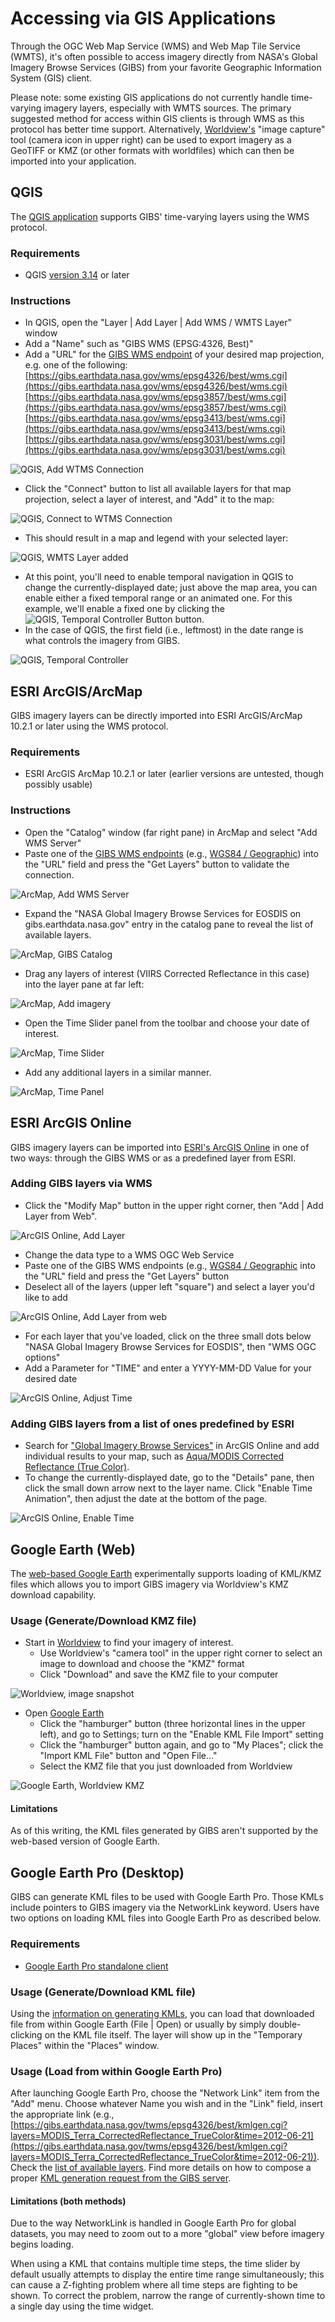 # Accessing via GIS Applications

Through the OGC Web Map Service (WMS) and Web Map Tile Service (WMTS), it's often possible to access imagery directly from NASA's Global Imagery Browse Services (GIBS) from your favorite Geographic Information System (GIS) client.

Please note: some existing GIS applications do not currently handle time-varying imagery layers, especially with WMTS sources. The primary suggested method for access within GIS clients is through WMS as this protocol has better time support. Alternatively, [Worldview's](https://worldview.earthdata.nasa.gov/) "image capture" tool (camera icon in upper right) can be used to export imagery as a GeoTIFF or KMZ (or other formats with worldfiles) which can then be imported into your application.

## QGIS

The [QGIS application](https://qgis.org/) supports GIBS' time-varying layers using the WMS protocol.

### Requirements

* QGIS [version 3.14](https://qgis.org/en/site/forusers/visualchangelog314/#temporal) or later

### Instructions

* In QGIS, open the "Layer | Add Layer | Add WMS / WMTS Layer" window
* Add a "Name" such as "GIBS WMS (EPSG:4326, Best)"
* Add a "URL" for the [GIBS WMS endpoint](https://wiki.earthdata.nasa.gov/display/GIBS/GIBS+API+for+Developers#GIBSAPIforDevelopers-OGCWebMapService(WMS)) of your desired map projection, e.g. one of the following:
[https://gibs.earthdata.nasa.gov/wms/epsg4326/best/wms.cgi](https://gibs.earthdata.nasa.gov/wms/epsg4326/best/wms.cgi)<br>
[https://gibs.earthdata.nasa.gov/wms/epsg3857/best/wms.cgi](https://gibs.earthdata.nasa.gov/wms/epsg3857/best/wms.cgi)<br>
[https://gibs.earthdata.nasa.gov/wms/epsg3413/best/wms.cgi](https://gibs.earthdata.nasa.gov/wms/epsg3413/best/wms.cgi)<br>
[https://gibs.earthdata.nasa.gov/wms/epsg3031/best/wms.cgi](https://gibs.earthdata.nasa.gov/wms/epsg3031/best/wms.cgi)

![QGIS, Add WTMS Connection](img/CreateWMTSConnection_QGIS.png)

* Click the "Connect" button to list all available layers for that map projection, select a layer of interest, and "Add" it to the map:

![QGIS, Connect to WTMS Connection](img/ConnectWMTS_QGIS.png)

* This should result in a map and legend with your selected layer:

![QGIS, WMTS Layer added](img/WMTSlayer_QGIS.png)

* At this point, you'll need to enable temporal navigation in QGIS to change the currently-displayed date; just above the map area, you can enable either a fixed temporal range or an animated one. For this example, we'll enable a fixed one by clicking the ![QGIS, Temporal Controller Button](img/TemporalControllerbutton_QGIS.png) button.
* In the case of QGIS, the first field (i.e., leftmost) in the date range is what controls the imagery from GIBS.

![QGIS, Temporal Controller](img/TemporalController_QGIS.png)

## ESRI ArcGIS/ArcMap

GIBS imagery layers can be directly imported into ESRI ArcGIS/ArcMap 10.2.1 or later using the WMS protocol.

### Requirements

* ESRI ArcGIS ArcMap 10.2.1 or later (earlier versions are untested, though possibly usable)

### Instructions

* Open the "Catalog" window (far right pane) in ArcMap and select "Add WMS Server"
* Paste one of the [GIBS WMS endpoints](http://127.0.0.1:8000/#ogc-web-map-service-wms) (e.g., [WGS84 / Geographic](https://gibs.earthdata.nasa.gov/wms/epsg4326/best/wms.cgi)) into the "URL" field and press the "Get Layers" button to validate the connection.

![ArcMap, Add WMS Server](img/ArcMap-CatWindow.png)

* Expand the "NASA Global Imagery Browse Services for EOSDIS on gibs.earthdata.nasa.gov" entry in the catalog pane to reveal the list of available layers.

![ArcMap, GIBS Catalog](img/ArcMap-GIBS-Catalog.png)

* Drag any layers of interest (VIIRS Corrected Reflectance in this case) into the layer pane at far left:

![ArcMap, Add imagery](img/ArcMap-VIIRS-CR.png)

* Open the Time Slider panel from the toolbar and choose your date of interest.

![ArcMap, Time Slider](img/ArcMap-TimeSlider.png)

* Add any additional layers in a similar manner.

![ArcMap, Time Panel](img/ArcMap-TimePanel.png)

## ESRI ArcGIS Online

GIBS imagery layers can be imported into [ESRI's ArcGIS Online](http://www.arcgis.com/) in one of two ways: through the GIBS WMS or as a predefined layer from ESRI.

### Adding GIBS layers via WMS

* Click the "Modify Map" button in the upper right corner, then "Add | Add Layer from Web".

![ArcGIS Online, Add Layer](img/AGOL-AddLayer.png)

* Change the data type to a WMS OGC Web Service
* Paste one of the GIBS WMS endpoints (e.g., [WGS84 / Geographic](https://gibs.earthdata.nasa.gov/wms/epsg4326/best/wms.cgi) into the "URL" field and press the "Get Layers" button
* Deselect all of the layers (upper left "square") and select a layer you'd like to add

![ArcGIS Online, Add Layer from web](img/AGOL-AddLayer2.png)

* For each layer that you've loaded, click on the three small dots below "NASA Global Imagery Browse Services for EOSDIS", then "WMS OGC options"
* Add a Parameter for "TIME" and enter a YYYY-MM-DD Value for your desired date

![ArcGIS Online, Adjust Time](img/AGOL-TimeAdjust2.png)

### Adding GIBS layers from a list of ones predefined by ESRI

* Search for ["Global Imagery Browse Services"](http://www.arcgis.com/home/search.html?q=Global%20Imagery%20Browse%20Services&t=content) in ArcGIS Online and add individual results to your map, such as [Aqua/MODIS Corrected Reflectance (True Color)](http://www.arcgis.com/home/item.html?id=10739eefdc9743a2b884bebe4b3476d7).
* To change the currently-displayed date, go to the "Details" pane, then click the small down arrow next to the layer name. Click "Enable Time Animation", then adjust the date at the bottom of the page.

![ArcGIS Online, Enable Time](img/AGOL-EnableTime.png)

## Google Earth (Web)

The [web-based Google Earth](https://earth.google.com/web/) experimentally supports loading of KML/KMZ files which allows you to import GIBS imagery via Worldview's KMZ download capability.

### Usage (Generate/Download KMZ file)

* Start in [Worldview](https://worldview.earthdata.nasa.gov/) to find your imagery of interest.
    * Use Worldview's "camera tool" in the upper right corner to select an image to download and choose the "KMZ" format
    * Click "Download" and save the KMZ file to your computer

![Worldview, image snapshot](img/Worldview-snapshot.png)

* Open [Google Earth](https://earth.google.com/web/)
    * Click the "hamburger" button (three horizontal lines in the upper left), and go to Settings; turn on the "Enable KML File Import" setting
    * Click the "hamburger" button again, and go to "My Places"; click the "Import KML File" button and "Open File..."
    * Select the KMZ file that you just downloaded from Worldview

![Google Earth, Worldview KMZ](img/GoogleEarth-WorldviewKMZ.png)

#### Limitations

As of this writing, the KML files generated by GIBS aren't supported by the web-based version of Google Earth.

## Google Earth Pro (Desktop)

GIBS can generate KML files to be used with Google Earth Pro. Those KMLs include pointers to GIBS imagery via the NetworkLink keyword. Users have two options on loading KML files into Google Earth Pro as described below.

### Requirements

* [Google Earth Pro standalone client](https://www.google.com/earth/versions/#earth-pro)

### Usage (Generate/Download KML file)

Using the [information on generating KMLs](https://wiki.earthdata.nasa.gov/display/GIBS/GIBS+API+for+Developers#GIBSAPIforDevelopers-GoogleEarthKMLAccess), you can load that downloaded file from within Google Earth (File | Open) or usually by simply double-clicking on the KML file itself. The layer will show up in the "Temporary Places" within the "Places" window.

### Usage (Load from within Google Earth Pro)

After launching Google Earth Pro, choose the "Network Link" item from the "Add" menu. Choose whatever Name you wish and in the "Link" field, insert the appropriate link (e.g., [https://gibs.earthdata.nasa.gov/twms/epsg4326/best/kmlgen.cgi?layers=MODIS_Terra_CorrectedReflectance_TrueColor&time=2012-06-21](https://gibs.earthdata.nasa.gov/twms/epsg4326/best/kmlgen.cgi?layers=MODIS_Terra_CorrectedReflectance_TrueColor&time=2012-06-21)). Check the [list of available layers](https://wiki.earthdata.nasa.gov/display/GIBS/GIBS+Available+Imagery+Products). Find more details on how to compose a proper [KML generation request from the GIBS server](https://wiki.earthdata.nasa.gov/display/GIBS/GIBS+API+for+Developers#GIBSAPIforDevelopers-GoogleEarthKMLAccess).

#### Limitations (both methods)

Due to the way NetworkLink is handled in Google Earth Pro for global datasets, you may need to zoom out to a more "global" view before imagery begins loading.

When using a KML that contains multiple time steps, the time slider by default usually attempts to display the entire time range simultaneously; this can cause a Z-fighting problem where all time steps are fighting to be shown. To correct the problem, narrow the range of currently-shown time to a single day using the time widget.